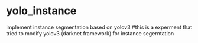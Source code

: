 # yolo_instance
implement instance segmentation based on yolov3
#this is a experment that tried to modify yolov3 (darknet framework) for instance segerntation
